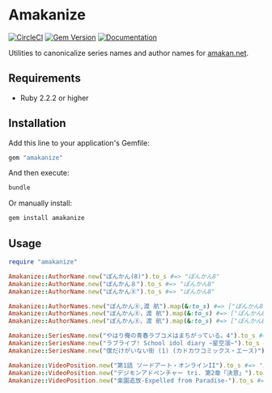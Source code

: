 # Amakanize

[![CircleCI](https://img.shields.io/circleci/project/github/amakan/amakanize.svg)](https://circleci.com/gh/amakan/amakanize)
[![Gem Version](https://badge.fury.io/rb/amakanize.svg)](https://rubygems.org/gems/amakanize)
[![Documentation](http://img.shields.io/badge/docs-rdoc.info-blue.svg)](http://www.rubydoc.info/github/amakan/amakanize)

Utilities to canonicalize series names and author names for [amakan.net](https://amakan.net/).

## Requirements

- Ruby 2.2.2 or higher

## Installation

Add this line to your application's Gemfile:

```ruby
gem "amakanize"
```

And then execute:

```sh
bundle
```

Or manually install:

```sh
gem install amakanize
```

## Usage

```rb
require "amakanize"

Amakanize::AuthorName.new("ぽんかん(8)").to_s #=> "ぽんかん8"
Amakanize::AuthorName.new("ぽんかん８").to_s #=> "ぽんかん8"
Amakanize::AuthorName.new("ぽんかん⑧").to_s #=> "ぽんかん8"

Amakanize::AuthorNames.new("ぽんかん⑧,渡 航").map(&:to_s) #=> ["ぽんかん8", "渡航"]
Amakanize::AuthorNames.new("ぽんかん⑧，渡 航").map(&:to_s) #=> ["ぽんかん8", "渡航"]
Amakanize::AuthorNames.new("ぽんかん⑧、渡 航").map(&:to_s) #=> ["ぽんかん8", "渡航"]

Amakanize::SeriesName.new("やはり俺の青春ラブコメはまちがっている。4").to_s #=> "やはり俺の青春ラブコメはまちがっている。"
Amakanize::SeriesName.new("ラブライブ! School idol diary ~星空凛~").to_s #=> "ラブライブ! School idol diary"
Amakanize::SeriesName.new("僕だけがいない街 (1) (カドカワコミックス・エース)").to_s #=> "僕だけがいない街"

Amakanize::VideoPosition.new("第1話 ソードアート・オンラインII").to_s #=> "1"
Amakanize::VideoPosition.new("デジモンアドベンチャー tri. 第2章「決意」").to_s #=> "2"
Amakanize::VideoPosition.new("楽園追放-Expelled from Paradise-").to_s #=> ""
```
